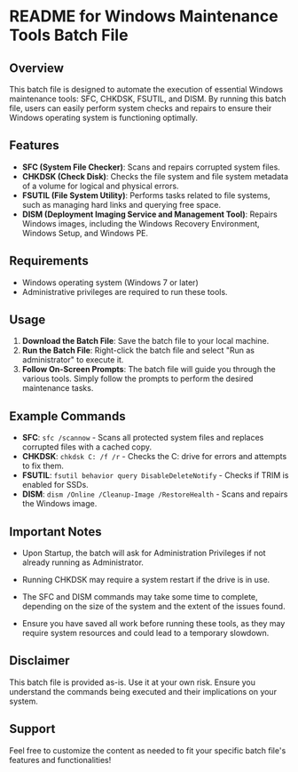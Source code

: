 
# README for Windows Maintenance Tools Batch File

## Overview

This batch file is designed to automate the execution of essential Windows maintenance tools: SFC, CHKDSK, FSUTIL, and DISM. By running this batch file, users can easily perform system checks and repairs to ensure their Windows operating system is functioning optimally.

## Features

- **SFC (System File Checker)**: Scans and repairs corrupted system files.
- **CHKDSK (Check Disk)**: Checks the file system and file system metadata of a volume for logical and physical errors.
- **FSUTIL (File System Utility)**: Performs tasks related to file systems, such as managing hard links and querying free space.
- **DISM (Deployment Imaging Service and Management Tool)**: Repairs Windows images, including the Windows Recovery Environment, Windows Setup, and Windows PE.

## Requirements

- Windows operating system (Windows 7 or later)
- Administrative privileges are required to run these tools.

## Usage

1. **Download the Batch File**: Save the batch file to your local machine.
2. **Run the Batch File**: Right-click the batch file and select "Run as administrator" to execute it.
3. **Follow On-Screen Prompts**: The batch file will guide you through the various tools. Simply follow the prompts to perform the desired maintenance tasks.

## Example Commands

- **SFC**: `sfc /scannow` - Scans all protected system files and replaces corrupted files with a cached copy.
- **CHKDSK**: `chkdsk C: /f /r` - Checks the C: drive for errors and attempts to fix them.
- **FSUTIL**: `fsutil behavior query DisableDeleteNotify` - Checks if TRIM is enabled for SSDs.
- **DISM**: `dism /Online /Cleanup-Image /RestoreHealth` - Scans and repairs the Windows image.

## Important Notes
- Upon Startup, the batch will ask for Administration Privileges if not already running as Administrator.
  
- Running CHKDSK may require a system restart if the drive is in use.
- The SFC and DISM commands may take some time to complete, depending on the size of the system and the extent of the issues found.
- Ensure you have saved all work before running these tools, as they may require system resources and could lead to a temporary slowdown.

## Disclaimer

This batch file is provided as-is. Use it at your own risk. Ensure you understand the commands being executed and their implications on your system.

## Support

Feel free to customize the content as needed to fit your specific batch file's features and functionalities!
